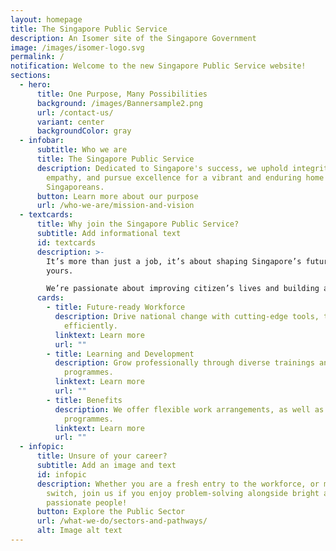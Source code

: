 ```yaml
---
layout: homepage
title: The Singapore Public Service
description: An Isomer site of the Singapore Government
image: /images/isomer-logo.svg
permalink: /
notification: Welcome to the new Singapore Public Service website!
sections:
  - hero:
      title: One Purpose, Many Possibilities
      background: /images/Bannersample2.png
      url: /contact-us/
      variant: center
      backgroundColor: gray
  - infobar:
      subtitle: Who we are
      title: The Singapore Public Service
      description: Dedicated to Singapore's success, we uphold integrity, serve with
        empathy, and pursue excellence for a vibrant and enduring home for all
        Singaporeans.
      button: Learn more about our purpose
      url: /who-we-are/mission-and-vision
  - textcards:
      title: Why join the Singapore Public Service?
      subtitle: Add informational text
      id: textcards
      description: >-
        It’s more than just a job, it’s about shaping Singapore’s future and
        yours.

        We’re passionate about improving citizen’s lives and building a better tomorrow.
      cards:
        - title: Future-ready Workforce
          description: Drive national change with cutting-edge tools, tackling challenges
            efficiently.
          linktext: Learn more
          url: ""
        - title: Learning and Development
          description: Grow professionally through diverse trainings and attachment
            programmes.
          linktext: Learn more
          url: ""
        - title: Benefits
          description: We offer flexible work arrangements, as well as employee wellness
            programmes.
          linktext: Learn more
          url: ""
  - infopic:
      title: Unsure of your career?
      subtitle: Add an image and text
      id: infopic
      description: Whether you are a fresh entry to the workforce, or making a career
        switch, join us if you enjoy problem-solving alongside bright and
        passionate people!
      button: Explore the Public Sector
      url: /what-we-do/sectors-and-pathways/
      alt: Image alt text
---
```

